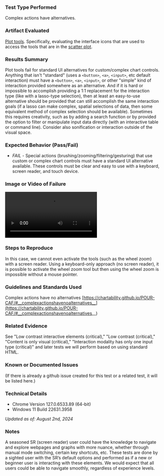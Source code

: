 ### Test Type Performed
Complex actions have alternatives.

### Artifact Evaluated
[Plot tools](https://docs.bokeh.org/en/latest/docs/user_guide/interaction/tools.html#ug-interaction-tools). Specifically, evaluating the interface icons that are used to access the tools that are in the [scatter plot](https://quansight-labs.github.io/bokeh-a11y-audit/#_ts1723552414769).

### Results Summary
Plot tools fail for standard UI alternatives for custom/complex chart controls. Anything that isn't "standard" (uses a `<button>`, `<a>`, `<input>`, etc default interaction) must have a `<button>`, `<a>`, `<input>`, or other "simple" kind of interaction provided somewhere as an alternative. And if it is hard or impossible to accomplish providing a 1:1 replacement for the interaction type (like with a lasso-type selection), then at least an easy-to-use alternative should be provided that can still accomplish the same interaction goals (if a lasso can make complex, spatial selections of data, then some equivalent method of complex selection should be available). Sometimes this requires creativity, such as by adding a search function or by provided the option to filter or manipulate input data directly (with an interactive table or command line). Consider also sonification or interaction outside of the visual space.

### Expected Behavior (Pass/Fail)
- *FAIL* - Special actions (brushing/zooming/filtering/gesturing) that use custom or complex chart controls must have a standard UI alternative available. These controls must be clear and easy to use with a keyboard, screen reader, and touch device.

### Image or Video of Failure 
<video controls src="plot-tools_complex-actions.mp4" title="Title"></video>

### Steps to Reproduce
In this case, we cannot even activate the tools (such as the wheel zoom) with a screen reader. Using a keyboard-only approach (no screen reader), it is possible to activate the wheel zoom tool but then using the wheel zoom is impossible without a mouse pointer.

### Guidelines and Standards Used
Complex actions have no alternatives [https://chartability.github.io/POUR-CAF/#__complexactionshavenoalternatives__](https://chartability.github.io/POUR-CAF/#__complexactionshavenoalternatives__)

### Related Evidence
See "Low contrast interactive elements (critical)," "Low contrast (critical)," "Content is only visual (critical)," "Interaction modality has only one input type (critical)" and later tests we will perform based on using standard HTML.

### Known or Documented Issues
(If there is already a github issue created for this test or a related test, it will be listed here.)

### Technical Details
- Chrome Version 127.0.6533.89 (64-bit)
- Windows 11 Build 22631.3958

*Updated as of: August 2nd, 2024*

### Notes
A seasoned SR (screen reader) user could have the knowledge to navigate and explore webpages and graphs with more nuance, whether through manual mode switching, certain key shortcuts, etc. These tests are done by a sighted user with the SR’s default options and performed as if a new or beginner user is interacting with these elements. We would expect that all users could be able to navigate smoothly, regardless of experience levels.